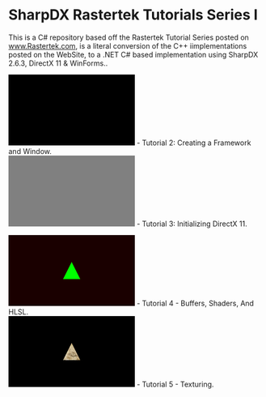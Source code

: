 # SharpDX Rastertek Tutorials Series I
This is a C# repository based off the Rastertek Tutorial Series posted on www.Rastertek.com, is a literal conversion of the C++ iimplementations posted on the WebSite, to a .NET C# based implementation using SharpDX 2.6.3, DirectX 11 &amp; WinForms..


![alt text](SharpDXWinForm/Resources/Series%201%20--%20Tutorial%202%20%20-%20%20Creating%20A%20Framework%20And%20Window%20Sm.png?raw=true "Tutorial 2: Creating a Framework and Window")  -  Tutorial 2: Creating a Framework and Window.<br />
![alt text](SharpDXWinForm/Resources/Series%201%20--%20Tutorial%203%20%20-%20%20Initializing%20DirectX%2011%20Sm.png?raw=true "Tutorial 3: Initializing DirectX 11")  -  Tutorial 3: Initializing DirectX 11.<br />

![alt text](SharpDXWinForm/Resources/Series%201%20--%20Tutorial%204%20%20-%20%20Buffers%2C%20Shaders%2C%20And%20HLSL%20Sm.png?raw=true "Tutorial 2: Creating a Framework and Window")  -  Tutorial 4 - Buffers, Shaders, And HLSL.<br />
![alt text](SharpDXWinForm/Resources/Series%201%20--%20Tutorial%205%20%20-%20%20Texturing%20Sm.png?raw=true "Tutorial 3: Initializing DirectX 11")  -  Tutorial 5 - Texturing.<br />
